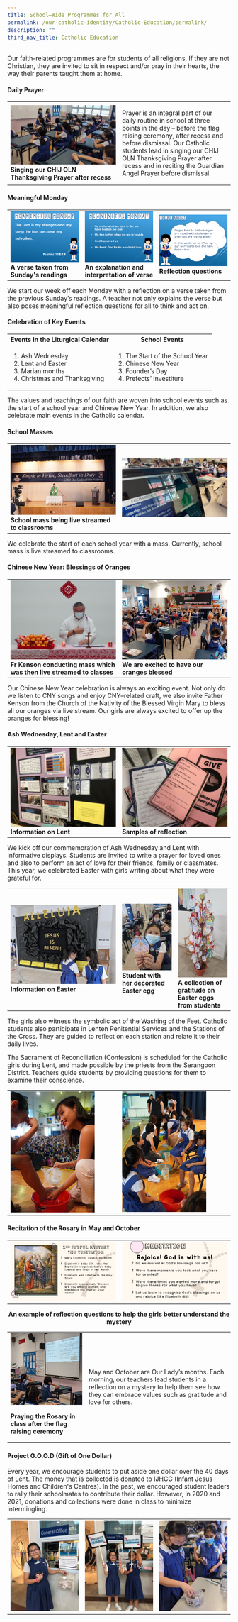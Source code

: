 ```yaml
---
title: School–Wide Programmes for All
permalink: /our-catholic-identity/Catholic-Education/permalink/
description: ""
third_nav_title: Catholic Education
---
```

<p>Our faith-related programmes are for students of all religions. If they are not Christian, they are invited to sit in respect and/or pray in their hearts, the way their parents taught them at home.</p>
<h4><strong>Daily Prayer</strong></h4>
<table style="border-collapse: collapse; width: 100%;" border="0">
<tbody>
<tr>
<td style="width: 50%;"><img src="/images/sw1.jpg"><strong>Singing our CHIJ OLN Thanksgiving Prayer after recess</strong></td>
<td style="width: 50%;">
<p>Prayer is an integral part of our daily routine in school at three points in the day &ndash; before the flag raising ceremony, after recess and before dismissal. Our Catholic students lead in singing our CHIJ OLN Thanksgiving Prayer after recess and in reciting the Guardian Angel Prayer before dismissal.</p>
</td>
</tr>
</tbody>
</table>
<h4><strong>Meaningful Monday</strong></h4>
<table style="border-collapse: collapse; width: 100%;" border="0">
<tbody>
<tr>
<td style="width: 33.3333%;"><img src="/images/sw2.png"><strong>A verse taken from Sunday's readings</strong></td>
<td style="width: 33.3333%;"><img src="/images/sw3.png"><strong>An explanation and interpretation of verse</strong></td>
<td style="width: 33.3333%;"><img src="/images/sw4.png"><strong>Reflection questions</strong></td>
</tr>
</tbody>
</table>
<p>We start our week off each Monday with a reflection on a verse taken from the previous Sunday&rsquo;s readings. A teacher not only explains the verse but also poses meaningful reflection questions for all to think and act on.&nbsp;</p>
<h4><strong>Celebration of Key Events</strong></h4>
<table>
<tbody>
<tr>
<th><strong>Events in the Liturgical Calendar</strong></th>
<th><strong>School Events</strong></th>
</tr>
<tr>
<td>
<ol>
<li>Ash Wednesday</li>
<li>Lent and Easter</li>
<li>Marian months</li>
<li>Christmas and Thanksgiving</li>
</ol>
</td>
<td>
<ol>
<li>The Start of the School Year&nbsp;</li>
<li>Chinese New Year</li>
<li>Founder&rsquo;s Day&nbsp;</li>
<li>Prefects&rsquo; Investiture&nbsp;</li>
</ol>
</td>
</tr>
</tbody>
</table>
<p>The values and teachings of our faith are woven into school events such as the start of a school year and Chinese New Year. In addition, we also celebrate main events in the Catholic calendar.</p>
<h4>School Masses</h4>
<table style="border-collapse: collapse; width: 100%;" border="0">
<tbody>
<tr>
<td style="width: 50%;"><img src="/images/sw5.jpg"><strong>School mass being live streamed to classrooms</strong></td>
<td style="width: 50%;"><img src="/images/sw6.jpg"></td>
</tr>
</tbody>
</table>
<p>We celebrate the start of each school year with a mass. Currently, school mass is live streamed to classrooms.</p>
<h4>Chinese New Year: Blessings of Oranges</h4>
<table style="border-collapse: collapse; width: 100%;" border="0">
<tbody>
<tr>
<td style="width: 50%;"><img src="/images/sw7.jpg"><strong>Fr Kenson conducting mass which was then live streamed to classes</strong></td>
<td style="width: 50%;"><img src="/images/sw8.jpg"><strong>We are excited to have our oranges blessed</strong></td>
</tr>
</tbody>
</table>
<p>Our Chinese New Year celebration is always an exciting event. Not only do we listen to CNY songs and enjoy CNY&ndash;related craft, we also invite Father Kenson from the Church of the Nativity of the Blessed Virgin Mary to bless all our oranges via live stream. Our girls are always excited to offer up the oranges for blessing!&nbsp;</p>
<h4>Ash Wednesday, Lent and Easter</h4>
<table style="border-collapse: collapse; width: 100%;" border="0">
<tbody>
<tr>
<td style="width: 50%;"><img src="/images/sw9.jpg"><strong>Information on Lent</strong></td>
<td style="width: 50%;"><img src="/images/sw10.jpg"><strong>Samples of reflection</strong></td>
</tr>
</tbody>
</table>
<p>We kick off our commemoration of Ash Wednesday and Lent with informative displays. Students are invited to write a prayer for loved ones and also to perform an act of love for their friends, family or classmates. This year, we celebrated Easter with girls writing about what they were grateful for.&nbsp;</p>
<table style="border-collapse: collapse; width: 100%;" border="0">
<tbody>
<tr>
<td style="width: 50%;"><img src="/images/sw11.jpg"><strong>Information on Easter</strong></td>
<td style="width: 25%;"><img src="/images/sw12.jpg"><strong>Student with her decorated Easter egg</strong></td>
<td style="width: 25%;"><img src="/images/sw13.jpg"><strong>A collection of gratitude on Easter eggs from students</strong></td>
</tr>
</tbody>
</table>
<p>The girls also witness the symbolic act of the Washing of the Feet. Catholic students also participate in Lenten Penitential Services and the Stations of the Cross. They are guided to reflect on each station and relate it to their daily lives.</p>
<p>The Sacrament of Reconciliation (Confession) is scheduled for the Catholic girls during Lent, and made possible by the priests from the Serangoon District. Teachers guide students by providing questions for them to examine their conscience.</p>
<table style="border-collapse: collapse; width: 100%;" border="0">
<tbody>
<tr>
<td style="width: 50%;"><img style="width: 80%;" src="/images/sw14.png"></td>
<td style="width: 50%;"><img style="width: 80%;" src="/images/sw15.png"></td>
</tr>
</tbody>
</table>
<h4>Recitation of the Rosary in May and October</h4>
<table style="border-collapse: collapse; width: 100%;" border="0">
<tbody>
<tr>
<td style="width: 50%;"><img src="/images/sw16.jpg"></td>
<td style="width: 50%;"><img src="/images/sw17.jpg"></td>
</tr>
</tbody>
</table>
<p style="text-align: center;"><strong>An example of reflection questions to help the girls better understand the mystery</strong></p>
<table style="border-collapse: collapse; width: 100%;" border="0">
<tbody>
<tr>
<td style="width: 35%;">
<img src="/images/sw18.jpg"><p><strong>Praying the </strong><strong>Rosary in class after the flag raising ceremony</strong></p>
</td>
<td style="width: 65%;">
<p>May and October are Our Lady&rsquo;s months. Each morning, our teachers lead students in a reflection on a mystery to help them see how they can embrace values such as gratitude and love for others.</p>
</td>
</tr>
</tbody>
</table>
<h4><strong>Project G.O.O.D (Gift of One Dollar)</strong></h4>
<p>Every year, we encourage students to put aside one dollar over the 40 days of Lent. The money that is collected is donated to IJHCC (Infant Jesus Homes and Children's Centres). In the past, we encouraged student leaders to rally their schoolmates to contribute their dollar. However, in 2020 and 2021, donations and collections were done in class to minimize intermingling.</p>
<table style="border-collapse: collapse; width: 100%;" border="0">
<tbody>
<tr>
<td style="width: 33.3333%;"><img src="/images/sw19.jpg"></td>
<td style="width: 33.3333%;"><img src="/images/sw20.jpg"></td>
<td style="width: 33.3333%;"><img src="/images/sw21.jpg"></td>
</tr>
</tbody>
</table>